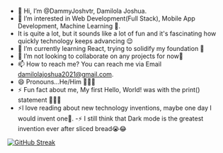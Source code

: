 - 👋 Hi, I’m @DammyJoshvtr, Damilola Joshua.
- 👀 I’m interested in Web Development(Full Stack), Mobile App Development, Machine Learning 🥲.
- It is quite a lot, but it sounds like a lot of fun and it's fascinating how quickly technology keeps advancing 😌
- 🌱 I’m currently learning React, trying to solidify my foundation 🥲
- 💞️ I’m not looking to collaborate on any projects for now👀
- 📫 How to reach me? You can reach me via Email damilolajoshua2021@gmail.com.
- 😄 Pronouns...He/Him 🤸🏽‍♂️
- ⚡ Fun fact about me, My first Hello, World! was with the print() statement 🥲🤲🏽
- ⚡I love reading about new technology inventions, maybe one day I would invent one👀.
-⚡ I still think that Dark mode is the greatest invention ever after sliced bread😭😂

<!---
DammyJoshvtr/DammyJoshvtr is a ✨ special ✨ repository because its `README.md` (this file) appears on your GitHub profile.
You can click the Preview link to take a look at your changes.
--->

[![GitHub Streak](https://streak-stats.demolab.com?user=DammyJoshvtr&theme=light)](https://git.io/streak-stats)

